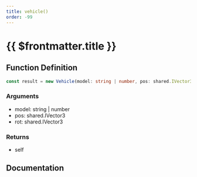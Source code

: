 ```yaml
---
title: vehicle()
order: -99
---
```


# {{ $frontmatter.title }}

<!--@include: ./vehicle_partial_header.md-->

## Function Definition

```ts
const result = new Vehicle(model: string | number, pos: shared.IVector3, rot: shared.IVector3);
```

### Arguments

* model: string | number
* pos: shared.IVector3
* rot: shared.IVector3

### Returns

* self

## Documentation

<!--@include: ./vehicle_partial_footer.md-->
